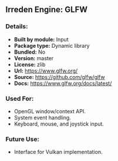 ## Irreden Engine: GLFW

### Details:
-   **Built by module:** Input
-   **Package type:** Dynamic library
-   **Bundled:** No
-   **Version:** master
-   **License:** zlib
-   **Url:** https://www.glfw.org/
-   **Source:** https://github.com/glfw/glfw
-   **Docs:** https://www.glfw.org/docs/latest/

### Used For:
-   OpenGL window/context API.
-   System event handling.
-   Keyboard, mouse, and joystick input.

### Future Use:
-   Interface for Vulkan implementation.
